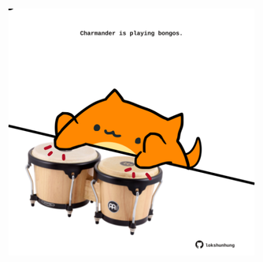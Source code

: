 <!-- built at 12/04/2023, 22:01:06 UTC -->
<p align="center">
  <img width="500" height="500" src="./ReadmeImage.svg">
</p>
